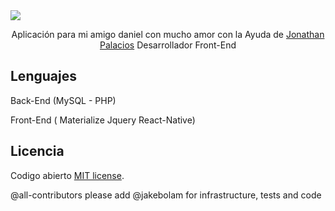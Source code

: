 <img src="https://github.com/serobalino/daniel_app/blob/master/Front-End/jquery/Imagenes/logo.png"/>

<p align="center">
Aplicación para mi amigo daniel con mucho amor con la Ayuda de <a href="https://github.com/ebola182">Jonathan Palacios</a> Desarrollador Front-End
</p>

## Lenguajes
Back-End (MySQL - PHP)

Front-End (
Materialize
Jquery
React-Native)

## Licencia

Codigo abierto [MIT license](http://opensource.org/licenses/MIT).

@all-contributors please add @jakebolam for infrastructure, tests and code
